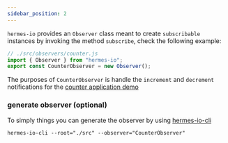 ```yaml
---
sidebar_position: 2
---
```


`hermes-io` provides an `Observer` class meant to create `subscribable` instances by invoking the method `subscribe`, check the following example:
```javascript
// ./src/observers/counter.js
import { Observer } from "hermes-io";
export const CounterObserver = new Observer();

```
The purposes of `CounterObserver` is handle the `increment` and `decrement` notifications for the [counter application demo](https://stackblitz.com/edit/hermes-counter?file=README.md)

### generate observer (optional)
To simply things you can generate the observer by using [hermes-io-cli](https://www.npmjs.com/package/hermes-io-cli#observer)
```
hermes-io-cli --root="./src" --observer="CounterObserver"
```
